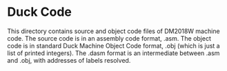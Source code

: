 # Duck Code

This directory contains source and
object code files of DM2018W machine
code.  The source code is in an assembly
code format, .asm.  The object code is
in standard Duck Machine Object Code
format, .obj  (which is just a list of printed integers).   The .dasm format is an intermediate 
between .asm and .obj, with addresses of labels resolved. 

